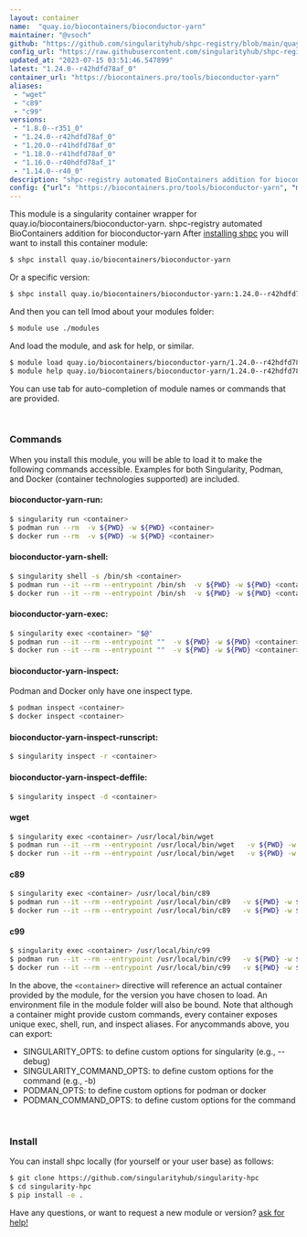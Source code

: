 ```yaml
---
layout: container
name:  "quay.io/biocontainers/bioconductor-yarn"
maintainer: "@vsoch"
github: "https://github.com/singularityhub/shpc-registry/blob/main/quay.io/biocontainers/bioconductor-yarn/container.yaml"
config_url: "https://raw.githubusercontent.com/singularityhub/shpc-registry/main/quay.io/biocontainers/bioconductor-yarn/container.yaml"
updated_at: "2023-07-15 03:51:46.547899"
latest: "1.24.0--r42hdfd78af_0"
container_url: "https://biocontainers.pro/tools/bioconductor-yarn"
aliases:
 - "wget"
 - "c89"
 - "c99"
versions:
 - "1.8.0--r351_0"
 - "1.24.0--r42hdfd78af_0"
 - "1.20.0--r41hdfd78af_0"
 - "1.18.0--r41hdfd78af_0"
 - "1.16.0--r40hdfd78af_1"
 - "1.14.0--r40_0"
description: "shpc-registry automated BioContainers addition for bioconductor-yarn"
config: {"url": "https://biocontainers.pro/tools/bioconductor-yarn", "maintainer": "@vsoch", "description": "shpc-registry automated BioContainers addition for bioconductor-yarn", "latest": {"1.24.0--r42hdfd78af_0": "sha256:dcd86f0c9c28016f6ed9498adbc30d2d1ca1129d0ef95aab108a53bb94469165"}, "tags": {"1.8.0--r351_0": "sha256:28d0a139a27e473ff709bc7ee4301e1c501040230d0212ef3aa389acc3106b4f", "1.24.0--r42hdfd78af_0": "sha256:dcd86f0c9c28016f6ed9498adbc30d2d1ca1129d0ef95aab108a53bb94469165", "1.20.0--r41hdfd78af_0": "sha256:97365a6d69cb93fcd4ba135851a6b67bfec34ea98062e9a2d6d7aab0f3acbcb8", "1.18.0--r41hdfd78af_0": "sha256:5ff74f46eae3326cdfcd62a7863aa3c1df40571bf6bde6b9e7c728f58d84067a", "1.16.0--r40hdfd78af_1": "sha256:cb1be6d32dff01c7ae28ce32630ef170fddc9d7d13d6e83616d894e6896c9abb", "1.14.0--r40_0": "sha256:bd3fd3c581f530cd407508d06522e9ff13e9a1bd7d0ae57123da25d027132e29"}, "docker": "quay.io/biocontainers/bioconductor-yarn", "aliases": {"wget": "/usr/local/bin/wget", "c89": "/usr/local/bin/c89", "c99": "/usr/local/bin/c99"}}
---
```


This module is a singularity container wrapper for quay.io/biocontainers/bioconductor-yarn.
shpc-registry automated BioContainers addition for bioconductor-yarn
After [installing shpc](#install) you will want to install this container module:


```bash
$ shpc install quay.io/biocontainers/bioconductor-yarn
```

Or a specific version:

```bash
$ shpc install quay.io/biocontainers/bioconductor-yarn:1.24.0--r42hdfd78af_0
```

And then you can tell lmod about your modules folder:

```bash
$ module use ./modules
```

And load the module, and ask for help, or similar.

```bash
$ module load quay.io/biocontainers/bioconductor-yarn/1.24.0--r42hdfd78af_0
$ module help quay.io/biocontainers/bioconductor-yarn/1.24.0--r42hdfd78af_0
```

You can use tab for auto-completion of module names or commands that are provided.

<br>

### Commands

When you install this module, you will be able to load it to make the following commands accessible.
Examples for both Singularity, Podman, and Docker (container technologies supported) are included.

#### bioconductor-yarn-run:

```bash
$ singularity run <container>
$ podman run --rm  -v ${PWD} -w ${PWD} <container>
$ docker run --rm  -v ${PWD} -w ${PWD} <container>
```

#### bioconductor-yarn-shell:

```bash
$ singularity shell -s /bin/sh <container>
$ podman run --it --rm --entrypoint /bin/sh  -v ${PWD} -w ${PWD} <container>
$ docker run --it --rm --entrypoint /bin/sh  -v ${PWD} -w ${PWD} <container>
```

#### bioconductor-yarn-exec:

```bash
$ singularity exec <container> "$@"
$ podman run --it --rm --entrypoint ""  -v ${PWD} -w ${PWD} <container> "$@"
$ docker run --it --rm --entrypoint ""  -v ${PWD} -w ${PWD} <container> "$@"
```

#### bioconductor-yarn-inspect:

Podman and Docker only have one inspect type.

```bash
$ podman inspect <container>
$ docker inspect <container>
```

#### bioconductor-yarn-inspect-runscript:

```bash
$ singularity inspect -r <container>
```

#### bioconductor-yarn-inspect-deffile:

```bash
$ singularity inspect -d <container>
```


#### wget

```bash
$ singularity exec <container> /usr/local/bin/wget
$ podman run --it --rm --entrypoint /usr/local/bin/wget   -v ${PWD} -w ${PWD} <container> -c " $@"
$ docker run --it --rm --entrypoint /usr/local/bin/wget   -v ${PWD} -w ${PWD} <container> -c " $@"
```


#### c89

```bash
$ singularity exec <container> /usr/local/bin/c89
$ podman run --it --rm --entrypoint /usr/local/bin/c89   -v ${PWD} -w ${PWD} <container> -c " $@"
$ docker run --it --rm --entrypoint /usr/local/bin/c89   -v ${PWD} -w ${PWD} <container> -c " $@"
```


#### c99

```bash
$ singularity exec <container> /usr/local/bin/c99
$ podman run --it --rm --entrypoint /usr/local/bin/c99   -v ${PWD} -w ${PWD} <container> -c " $@"
$ docker run --it --rm --entrypoint /usr/local/bin/c99   -v ${PWD} -w ${PWD} <container> -c " $@"
```



In the above, the `<container>` directive will reference an actual container provided
by the module, for the version you have chosen to load. An environment file in the
module folder will also be bound. Note that although a container
might provide custom commands, every container exposes unique exec, shell, run, and
inspect aliases. For anycommands above, you can export:

 - SINGULARITY_OPTS: to define custom options for singularity (e.g., --debug)
 - SINGULARITY_COMMAND_OPTS: to define custom options for the command (e.g., -b)
 - PODMAN_OPTS: to define custom options for podman or docker
 - PODMAN_COMMAND_OPTS: to define custom options for the command

<br>

### Install

You can install shpc locally (for yourself or your user base) as follows:

```bash
$ git clone https://github.com/singularityhub/singularity-hpc
$ cd singularity-hpc
$ pip install -e .
```

Have any questions, or want to request a new module or version? [ask for help!](https://github.com/singularityhub/singularity-hpc/issues)
